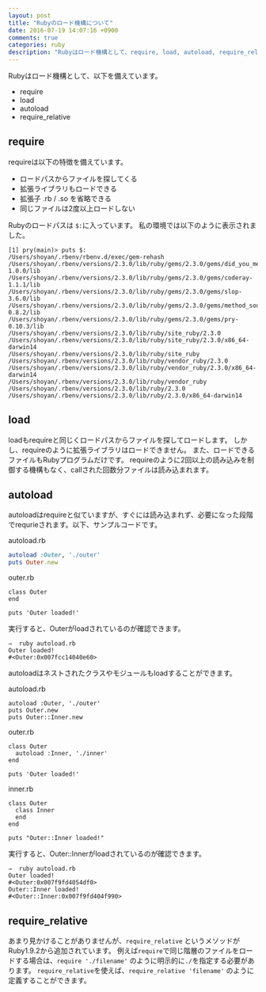 ```yaml
---
layout: post
title: "Rubyのロード機構について"
date: 2016-07-19 14:07:16 +0900
comments: true
categories: ruby
description: "Rubyはロード機構として、require, load, autoload, require_relativeを備えています。それぞれのメソッドの特徴と使いかたを紹介します。"
---
```


Rubyはロード機構として、以下を備えています。

- require
- load
- autoload
- require_relative

## require

requireは以下の特徴を備えています。

- ロードパスからファイルを探してくる
- 拡張ライブラリもロードできる
- 拡張子 .rb / .so を省略できる
- 同じファイルは2度以上ロードしない

Rubyのロードパスは `$:`に入っています。
私の環境では以下のように表示されました。

```
[1] pry(main)> puts $:
/Users/shoyan/.rbenv/rbenv.d/exec/gem-rehash
/Users/shoyan/.rbenv/versions/2.3.0/lib/ruby/gems/2.3.0/gems/did_you_mean-1.0.0/lib
/Users/shoyan/.rbenv/versions/2.3.0/lib/ruby/gems/2.3.0/gems/coderay-1.1.1/lib
/Users/shoyan/.rbenv/versions/2.3.0/lib/ruby/gems/2.3.0/gems/slop-3.6.0/lib
/Users/shoyan/.rbenv/versions/2.3.0/lib/ruby/gems/2.3.0/gems/method_source-0.8.2/lib
/Users/shoyan/.rbenv/versions/2.3.0/lib/ruby/gems/2.3.0/gems/pry-0.10.3/lib
/Users/shoyan/.rbenv/versions/2.3.0/lib/ruby/site_ruby/2.3.0
/Users/shoyan/.rbenv/versions/2.3.0/lib/ruby/site_ruby/2.3.0/x86_64-darwin14
/Users/shoyan/.rbenv/versions/2.3.0/lib/ruby/site_ruby
/Users/shoyan/.rbenv/versions/2.3.0/lib/ruby/vendor_ruby/2.3.0
/Users/shoyan/.rbenv/versions/2.3.0/lib/ruby/vendor_ruby/2.3.0/x86_64-darwin14
/Users/shoyan/.rbenv/versions/2.3.0/lib/ruby/vendor_ruby
/Users/shoyan/.rbenv/versions/2.3.0/lib/ruby/2.3.0
/Users/shoyan/.rbenv/versions/2.3.0/lib/ruby/2.3.0/x86_64-darwin14
```

## load

loadもrequireと同じくロードパスからファイルを探してロードします。
しかし、requireのように拡張ライブラリはロードできません。
また、ロードできるファイルもRubyプログラムだけです。
requireのように2回以上の読み込みを制御する機構もなく、callされた回数分ファイルは読み込まれます。

## autoload

autoloadはrequireと似ていますが、すぐには読み込まれず、必要になった段階でrequrieされます。以下、サンプルコードです。

autoload.rb

```ruby
autoload :Outer, './outer'
puts Outer.new
```

outer.rb

```
class Outer
end

puts 'Outer loaded!'
```

実行すると、Outerがloadされているのが確認できます。

```
⇒  ruby autoload.rb
Outer loaded!
#<Outer:0x007fcc14040e60>
```

autoloadはネストされたクラスやモジュールもloadすることができます。

autoload.rb

```
autoload :Outer, './outer'
puts Outer.new
puts Outer::Inner.new
```

outer.rb

```
class Outer
  autoload :Inner, './inner'
end

puts 'Outer loaded!'
```

inner.rb

```
class Outer
  class Inner
  end
end

puts "Outer::Inner loaded!"
```

実行すると、Outer::Innerがloadされているのが確認できます。

```
⇒  ruby autoload.rb
Outer loaded!
#<Outer:0x007f9fd4054df0>
Outer::Inner loaded!
#<Outer::Inner:0x007f9fd404f990>
```

## require_relative

あまり見かけることがありませんが、`require_relative` というメソッドがRuby1.9.2から追加されています。
例えば`require`で同じ階層のファイルをロードする場合は、`require './filename'` のように明示的に`./`を指定する必要があります。
`require_relative`を使えば、`require_relative 'filename'` のように定義することができます。
